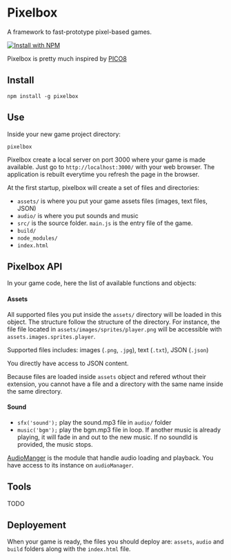 # Pixelbox

A framework to fast-prototype pixel-based games.

[![Install with NPM](https://nodei.co/npm/pixelbox.png?downloads=true&stars=true)](https://nodei.co/npm/pixelbox/)

Pixelbox is pretty much inspired by [PICO8](http://www.lexaloffle.com/pico-8.php)

## Install

`npm install -g pixelbox`

## Use

Inside your new game project directory:

`pixelbox`

Pixelbox create a local server on port 3000 where your game is made available.
Just go to `http://localhost:3000/` with your web browser.
The application is rebuilt everytime you refresh the page in the browser.


At the first startup, pixelbox will create a set of files and directories:
 - `assets/` is where you put your game assets files (images, text files, JSON)
 - `audio/` is where you put sounds and music
 - `src/` is the source folder. `main.js` is the entry file of the game.
 - `build/`
 - `node_modules/`
 - `index.html`

## Pixelbox API

In your game code, here the list of available functions and objects:

#### Assets
All supported files you put inside the `assets/` directory will be loaded in this
object. The structure follow the structure of the directory. For instance, the file
file located in `assets/images/sprites/player.png` will be accessible with 
`assets.images.sprites.player`.

Supported files includes: images (`.png`, `.jpg`), text (`.txt`), JSON (`.json`)

You directly have access to JSON content.

Because files are loaded inside `assets` object and refered wthout their extension,
you cannot have a file and a directory with the same name inside the same directory.

#### Sound
 - `sfx('sound');` play the sound.mp3 file in `audio/` folder
 - `music('bgm');` play the bgm.mp3 file in loop. If another music is already playing,
 it will fade in and out to the new music. If no soundId is provided, the music stops.

[AudioManger](https://github.com/Wizcorp/AudioManager) is the module that handle audio 
loading and playback. You have access to its instance on `audioManager`.

## Tools

TODO


## Deployement

When your game is ready, the files you should deploy are:
`assets`, `audio` and `build` folders along with the `index.html` file. 